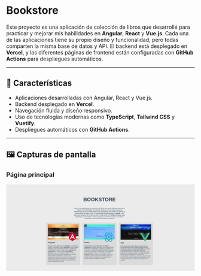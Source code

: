 # Bookstore

Este proyecto es una aplicación de colección de libros que desarrollé para practicar y mejorar mis habilidades en **Angular**, **React** y **Vue.js**. Cada una de las aplicaciones tiene su propio diseño y funcionalidad, pero todas comparten la misma base de datos y API. El backend está desplegado en **Vercel**, y las diferentes páginas de frontend están configuradas con **GitHub Actions** para despliegues automáticos.

---

## 🚀 **Características**
- Aplicaciones desarrolladas con Angular, React y Vue.js.
- Backend desplegado en **Vercel**.
- Navegación fluida y diseño responsivo.
- Uso de tecnologías modernas como **TypeScript**, **Tailwind CSS** y **Vuetify**.
- Despliegues automáticos con **GitHub Actions**.

---

## 🖼️ **Capturas de pantalla**
### Página principal
![Bookstore Home](./_assets/images/bookstore-home.png)

